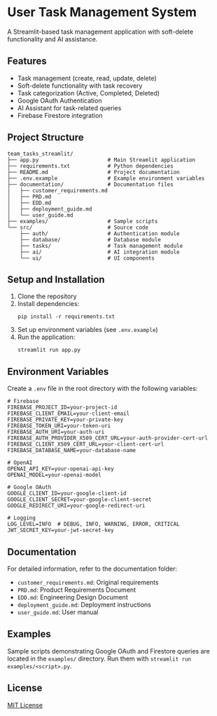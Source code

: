 # User Task Management System

A Streamlit-based task management application with soft-delete functionality and AI assistance.

## Features

- Task management (create, read, update, delete)
- Soft-delete functionality with task recovery
- Task categorization (Active, Completed, Deleted)
- Google OAuth Authentication
- AI Assistant for task-related queries
- Firebase Firestore integration

## Project Structure

```
team_tasks_streamlit/
├── app.py                      # Main Streamlit application
├── requirements.txt            # Python dependencies
├── README.md                   # Project documentation
├── .env.example                # Example environment variables
├── documentation/              # Documentation files
│   ├── customer_requirements.md
│   ├── PRD.md
│   ├── EDD.md
│   ├── deployment_guide.md
│   └── user_guide.md
├── examples/                   # Sample scripts
└── src/                        # Source code
    ├── auth/                   # Authentication module
    ├── database/               # Database module
    ├── tasks/                  # Task management module
    ├── ai/                     # AI integration module
    └── ui/                     # UI components
```

## Setup and Installation

1. Clone the repository
2. Install dependencies:
   ```
   pip install -r requirements.txt
   ```
3. Set up environment variables (see `.env.example`)
4. Run the application:
   ```
   streamlit run app.py
   ```

## Environment Variables

Create a `.env` file in the root directory with the following variables:

```
# Firebase
FIREBASE_PROJECT_ID=your-project-id
FIREBASE_CLIENT_EMAIL=your-client-email
FIREBASE_PRIVATE_KEY=your-private-key
FIREBASE_TOKEN_URI=your-token-uri
FIREBASE_AUTH_URI=your-auth-uri
FIREBASE_AUTH_PROVIDER_X509_CERT_URL=your-auth-provider-cert-url
FIREBASE_CLIENT_X509_CERT_URL=your-client-cert-url
FIREBASE_DATABASE_NAME=your-database-name

# OpenAI
OPENAI_API_KEY=your-openai-api-key
OPENAI_MODEL=your-openai-model

# Google OAuth
GOOGLE_CLIENT_ID=your-google-client-id
GOOGLE_CLIENT_SECRET=your-google-client-secret
GOOGLE_REDIRECT_URI=your-google-redirect-uri

# Logging
LOG_LEVEL=INFO  # DEBUG, INFO, WARNING, ERROR, CRITICAL
JWT_SECRET_KEY=your-jwt-secret-key
```

## Documentation

For detailed information, refer to the documentation folder:
- `customer_requirements.md`: Original requirements
- `PRD.md`: Product Requirements Document
- `EDD.md`: Engineering Design Document
- `deployment_guide.md`: Deployment instructions
- `user_guide.md`: User manual

## Examples

Sample scripts demonstrating Google OAuth and Firestore queries are located in the `examples/` directory. Run them with `streamlit run examples/<script>.py`.

## License

[MIT License](LICENSE)
